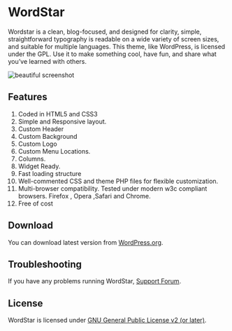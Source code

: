 # WordStar

Wordstar is a clean, blog-focused, and designed for clarity, simple, straightforward typography is readable on a wide variety of screen sizes, and suitable for multiple languages. This theme, like WordPress, is licensed under the GPL. Use it to make something cool, have fun, and share what you’ve learned with others.

![beautiful screenshot](https://i0.wp.com/themes.svn.wordpress.org/wordstar/3.6/screenshot.png)

## Features

1.	Coded in HTML5 and CSS3
2. Simple and Responsive layout.
3. Custom Header
4. Custom Background
5. Custom Logo
6. Custom Menu Locations.
7. Columns.
8. Widget Ready.
9. Fast loading structure
10. Well-commented CSS and theme PHP files for flexible customization.
11. Multi-browser compatibility. Tested under modern w3c compliant browsers. Firefox , Opera ,Safari and Chrome.
12. Free of cost

## Download
You can download latest version from [WordPress.org](https://wordpress.org/themes/wordstar/).

## Troubleshooting
If you have any problems running WordStar, [Support Forum](https://linesh.com/forums/forum/themes/wordstar/).


## License
WordStar is licensed under [GNU General Public License v2 (or later)](./LICENSE.md).
